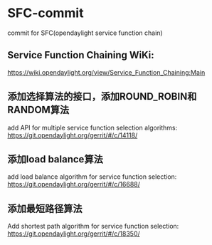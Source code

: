 # SFC-commit
 commit for SFC(opendaylight service function chain)


## Service Function Chaining WiKi:
 https://wiki.opendaylight.org/view/Service_Function_Chaining:Main

## 添加选择算法的接口，添加ROUND_ROBIN和RANDOM算法
 add API for multiple service function selection algorithms:
 https://git.opendaylight.org/gerrit/#/c/14118/

## 添加load balance算法
 add load balance algorithm for service function selection:
 https://git.opendaylight.org/gerrit/#/c/16688/

## 添加最短路径算法
Add shortest path algorithm for service function selection:
https://git.opendaylight.org/gerrit/#/c/18350/
